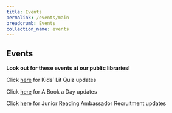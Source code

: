 ```yaml
---
title: Events
permalink: /events/main
breadcrumb: Events
collection_name: events
---
```


## **Events**

**Look out for these events at our public libraries!**

Click [here](http://www.nlb.gov.sg/discovereads/klq/) for Kids’ Lit Quiz updates

Click [here](http://www.nlb.gov.sg/discovereads/abookaday/) for A Book a Day updates

Click [here](http://www.nlb.gov.sg/discovereads/jra-recruitment-2020/) for Junior Reading Ambassador Recruitment updates
